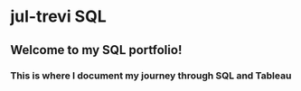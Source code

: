 # jul-trevi SQL

## Welcome to my SQL portfolio! 
### This is where I document my journey through SQL and Tableau
